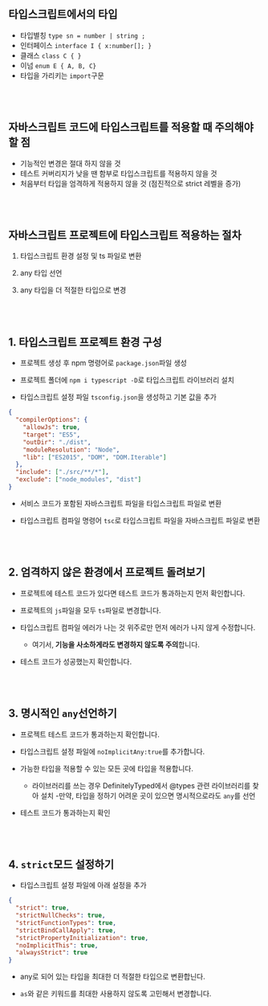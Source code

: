 ## 타입스크립트에서의 타입

- 타입별칭 `type sn = number | string ;`
- 인터페이스 `interface I { x:number[]; }`
- 클래스 `class C { }`
- 이넘 `enum E { A, B, C}`
- 타입을 가리키는 `import`구문

<br>
<br>

## 자바스크립트 코드에 타입스크립트를 적용할 때 주의해야 할 점

- 기능적인 변경은 절대 하지 않을 것
- 테스트 커버리지가 낮을 땐 함부로 타입스크립트를 적용하지 않을 것
- 처음부터 타입을 엄격하게 적용하지 않을 것 (점진적으로 strict 레벨을 증가)

<br>
<br>

## 자바스크립트 프로젝트에 타입스크립트 적용하는 절차

1. 타입스크립트 환경 설정 및 ts 파일로 변환

2. any 타입 선언

3. any 타입을 더 적절한 타입으로 변경

<br>
<br>

## 1. 타입스크립트 프로젝트 환경 구성

- 프로젝트 생성 후 npm 명령어로 `package.json`파일 생성

- 프로젝트 폴더에 `npm i typescript -D`로 타입스크립트 라이브러리 설치

- 타입스크립트 설정 파일 `tsconfig.json`을 생성하고 기본 값을 추가

```json
{
  "compilerOptions": {
    "allowJs": true,
    "target": "ES5",
    "outDir": "./dist",
    "moduleResolution": "Node",
    "lib": ["ES2015", "DOM", "DOM.Iterable"]
  },
  "include": ["./src/**/*"],
  "exclude": ["node_modules", "dist"]
}
```

- 서비스 코드가 포함된 자바스크립트 파일을 타입스크립트 파일로 변환

- 타입스크립트 컴파일 명령어 `tsc`로 타입스크립트 파일을 자바스크립트 파일로 변환

<br>
<br>

## 2. 엄격하지 않은 환경에서 프로젝트 돌려보기

- 프로젝트에 테스트 코드가 있다면 테스트 코드가 통과하는지 먼저 확인합니다.

- 프로젝트의 `js`파일을 모두 `ts`파일로 변경합니다.

- 타입스크립트 컴파일 에러가 나는 것 위주로만 먼저 에러가 나지 않게 수정합니다.

  - 여기서,<b> 기능을 사소하게라도 변경하지 않도록 주의</b>합니다.

- 테스트 코드가 성공했는지 확인합니다.

<br>
<br>

## 3. 명시적인 `any`선언하기

- 프로젝트 테스트 코드가 통과하는지 확인합니다.
- 타입스크립트 설정 파일에 `noImplicitAny:true`를 추가합니다.
- 가능한 타입을 적용할 수 있는 모든 곳에 타입을 적용합니다.

  - 라이브러리를 쓰는 경우 DefinitelyTyped에서 @types 관련 라이브러리를 찾아 설치 -만약, 타입을 정하기 어려운 곳이 있으면 명시적으로라도 `any`를 선언

- 테스트 코드가 통과하는지 확인

<br>
<br>

## 4. `strict`모드 설정하기

- 타입스크립트 설정 파일에 아래 설정을 추가

```json
{
  "strict": true,
  "strictNullChecks": true,
  "strictFunctionTypes": true,
  "strictBindCallApply": true,
  "strictPropertyInitialization": true,
  "noImplicitThis": true,
  "alwaysStrict": true
}
```

- any로 되어 있는 타입을 최대한 더 적절한 타입으로 변환합닌다.

- `as`와 같은 키워드를 최대한 사용하지 않도록 고민해서 변경합니다.

